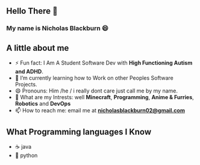 ## Hello There 👋
### My name is Nicholas Blackburn 😄

## A little about me 
- ⚡ Fun fact: I Am A Student Software Dev with **High Functioning Autism and ADHD**.
- 🌱 I’m currently learning how to Work on other Peoples Software Projects. 
- 😄 Pronouns: Him /he / i really dont care just call me by my name. 
- 💬 What are my Intrests: well **Minecraft**, **Programming**, **Anime & Furries**, **Robotics** and **DevOps**
- 📫 How to reach me: email me at **nicholasblackburn02@gmail.com**

## What Programming languages I Know 
- ☕ java 
- 🐍 python
